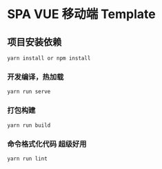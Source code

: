 # SPA VUE 移动端 Template 

## 项目安装依赖
```
yarn install or npm install
```

### 开发编译，热加载
```
yarn run serve
```

### 打包构建
```
yarn run build
```

### 命令格式化代码 超级好用
```
yarn run lint
```
